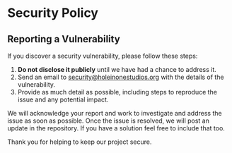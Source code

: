 # Security Policy

## Reporting a Vulnerability

If you discover a security vulnerability, please follow these steps:

1. **Do not disclose it publicly** until we have had a chance to address it.
2. Send an email to <security@holeinonestudios.org> with the details of the vulnerability.
3. Provide as much detail as possible, including steps to reproduce the issue and any potential impact.

We will acknowledge your report and work to investigate and address the issue as soon as possible. Once the issue is resolved, we will post an update in the repository. If you have a solution feel free to include that too.

Thank you for helping to keep our project secure.
